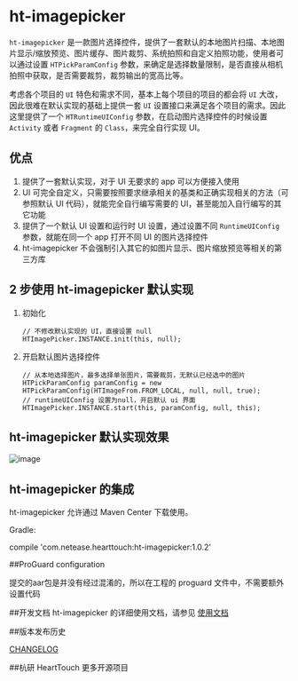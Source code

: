 ht-imagepicker
===============

`ht-imagepicker` 是一款图片选择控件，提供了一套默认的本地图片扫描、本地图片显示/缩放预览、图片缓存、图片裁剪、系统拍照和自定义拍照功能，使用者可以通过设置 `HTPickParamConfig` 参数，来确定是选择数量限制，是否直接从相机拍照中获取，是否需要裁剪，裁剪输出的宽高比等。

考虑各个项目的 `UI` 特色和需求不同，基本上每个项目的项目的都会将 `UI` 大改，因此很难在默认实现的基础上提供一套 `UI` 设置接口来满足各个项目的需求。因此这里提供了一个 `HTRuntimeUIConfig` 参数，在启动图片选择控件的时候设置 `Activity` 或者 `Fragment` 的 `Class`，来完全自行实现 UI。

## 优点
1. 提供了一套默认实现，对于 UI 无要求的 app 可以方便接入使用
2. UI 可完全自定义，只需要按照要求继承相关的基类和正确实现相关的方法（可参照默认 UI 代码），就能完全自行编写需要的 UI，甚至能加入自行编写的其它功能
3. 提供了一个默认 UI 设置和运行时 UI 设置，通过设置不同 `RuntimeUIConfig` 参数，就能在同一个 app 打开不同 UI 的图片选择控件
4. ht-imagepicker 不会强制引入其它的如图片显示、图片缩放预览等相关的第三方库

## 2 步使用 ht-imagepicker 默认实现

1. 初始化

	```
	// 不修改默认实现的 UI，直接设置 null
	HTImagePicker.INSTANCE.init(this, null);
	```

2. 开启默认图片选择控件

	```
	// 从本地选择图片，最多选择单张图片，需要裁剪，无默认已经选中的图片
	HTPickParamConfig paramConfig = new HTPickParamConfig(HTImageFrom.FROM_LOCAL, null, null, true);
	// runtimeUIConfig 设置为null，开启默认 ui 界面
	HTImagePicker.INSTANCE.start(this, paramConfig, null, this);
	```

## ht-imagepicker 默认实现效果

![image](effect.gif)

## ht-imagepicker 的集成

ht-imagepicker 允许通过 Maven Center 下载使用。

Gradle:

compile 'com.netease.hearttouch:ht-imagepicker:1.0.2'


##ProGuard configuration

提交的aar包是并没有经过混淆的，所以在工程的 proguard 文件中，不需要额外设置代码

##开发文档
ht-imagepicker 的详细使用文档，请参见 [使用文档](https://github.com/NEYouFan/ht-imagepicker-android/blob/master/%E4%BD%BF%E7%94%A8%E6%96%87%E6%A1%A3.md)

##版本发布历史

[CHANGELOG](https://github.com/NEYouFan/ht-imagepicker-android)

##杭研 HeartTouch 更多开源项目